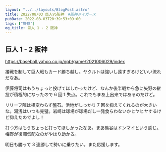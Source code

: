 ```yaml
---
layout: "../../layouts/BlogPost.astro"
title: 2022/08/03 巨人VS阪神　#阪神タイガース
pubDate: 2022-08-03T20:39:53+09:00
tags: ["野球"]
og_title: 巨人 1 - 2 阪神
---
```


## 巨人 1 - 2 阪神

https://baseball.yahoo.co.jp/npb/game/2021006029/index

接戦を制して巨人戦もカード勝ち越し。ヤクルトは強いし遠すぎるけどいい流れだなあ。

伊藤将司はもうちょっと投げてほしかったけど、なんか後半戦から急に矢野の継投が積極的になったので 6 回 1 失点。これでもまあ上出来ではあるのだけど。

リリーフ陣は相変わらず盤石。浜地がしっかり 7 回を抑えてくれるのが大きいな。湯浅はいつも完璧。岩崎は球場が球場だし一発食らわないかヒヤヒヤするけど抑えたのでよし！

打つ方はもうちょっと打ってほしかったなあ。まあ熊谷はドンマイという感じ。梅野が復調気配なのがやはり助かる。

明日も勝って 3 連勝して勢いに乗りたい。また応援します。
